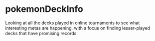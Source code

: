 # pokemonDeckInfo
Looking at all the decks played in online tournaments to see what interesting metas are happening, with a focus on finding lesser-played decks that have promising records.
